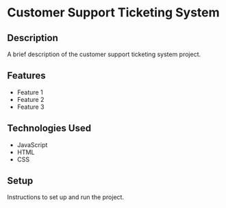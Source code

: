 # Customer Support Ticketing System

## Description

A brief description of the customer support ticketing system project.

## Features

- Feature 1
- Feature 2
- Feature 3

## Technologies Used

- JavaScript
- HTML
- CSS

## Setup

Instructions to set up and run the project.
